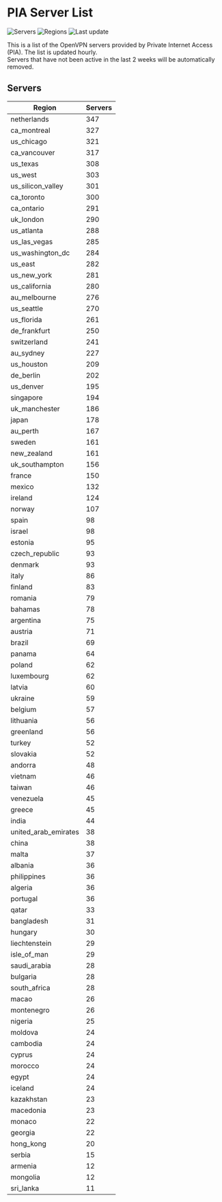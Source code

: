 # PIA Server List

![Servers](https://img.shields.io/badge/servers-11,398-blue)
![Regions](https://img.shields.io/badge/regions-97-blue)
![Last update](https://img.shields.io/badge/last_updated-Tue_Jul_02_03:16:07_UTC_2024-blue)

This is a list of the OpenVPN servers provided by Private Internet Access (PIA). The list is updated hourly. </br>
Servers that have not been active in the last 2 weeks will be automatically removed.

## Servers
| Region               | Servers |
|----------------------|---------|
| netherlands | 347 |
| ca_montreal | 327 |
| us_chicago | 321 |
| ca_vancouver | 317 |
| us_texas | 308 |
| us_west | 303 |
| us_silicon_valley | 301 |
| ca_toronto | 300 |
| ca_ontario | 291 |
| uk_london | 290 |
| us_atlanta | 288 |
| us_las_vegas | 285 |
| us_washington_dc | 284 |
| us_east | 282 |
| us_new_york | 281 |
| us_california | 280 |
| au_melbourne | 276 |
| us_seattle | 270 |
| us_florida | 261 |
| de_frankfurt | 250 |
| switzerland | 241 |
| au_sydney | 227 |
| us_houston | 209 |
| de_berlin | 202 |
| us_denver | 195 |
| singapore | 194 |
| uk_manchester | 186 |
| japan | 178 |
| au_perth | 167 |
| sweden | 161 |
| new_zealand | 161 |
| uk_southampton | 156 |
| france | 150 |
| mexico | 132 |
| ireland | 124 |
| norway | 107 |
| spain | 98 |
| israel | 98 |
| estonia | 95 |
| czech_republic | 93 |
| denmark | 93 |
| italy | 86 |
| finland | 83 |
| romania | 79 |
| bahamas | 78 |
| argentina | 75 |
| austria | 71 |
| brazil | 69 |
| panama | 64 |
| poland | 62 |
| luxembourg | 62 |
| latvia | 60 |
| ukraine | 59 |
| belgium | 57 |
| lithuania | 56 |
| greenland | 56 |
| turkey | 52 |
| slovakia | 52 |
| andorra | 48 |
| vietnam | 46 |
| taiwan | 46 |
| venezuela | 45 |
| greece | 45 |
| india | 44 |
| united_arab_emirates | 38 |
| china | 38 |
| malta | 37 |
| albania | 36 |
| philippines | 36 |
| algeria | 36 |
| portugal | 36 |
| qatar | 33 |
| bangladesh | 31 |
| hungary | 30 |
| liechtenstein | 29 |
| isle_of_man | 29 |
| saudi_arabia | 28 |
| bulgaria | 28 |
| south_africa | 28 |
| macao | 26 |
| montenegro | 26 |
| nigeria | 25 |
| moldova | 24 |
| cambodia | 24 |
| cyprus | 24 |
| morocco | 24 |
| egypt | 24 |
| iceland | 24 |
| kazakhstan | 23 |
| macedonia | 23 |
| monaco | 22 |
| georgia | 22 |
| hong_kong | 20 |
| serbia | 15 |
| armenia | 12 |
| mongolia | 12 |
| sri_lanka | 11 |